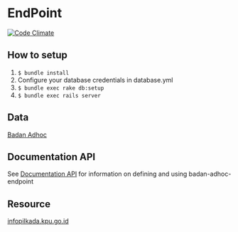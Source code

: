 # EndPoint
[![Code Climate](https://codeclimate.com/github/pemiluAPI/badan-adhoc-endpoint.png)](https://codeclimate.com/github/pemiluAPI/badan-adhoc-endpoint)

## How to setup
1. `$ bundle install`
2. Configure your database credentials in database.yml
2. `$ bundle exec rake db:setup`
3. `$ bundle exec rails server`

## Data
[Badan Adhoc](https://github.com/pemiluAPI/pemilu-data/tree/master/badan-adhoc)

## Documentation API
See [Documentation API](http://docs.badanadhoc.apiary.io/) for information on defining and using badan-adhoc-endpoint

## Resource
[infopilkada.kpu.go.id](http://infopilkada.kpu.go.id/)
